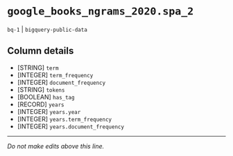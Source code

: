 # `google_books_ngrams_2020.spa_2`
`bq-1` | `bigquery-public-data`

## Column details
* [STRING]    `term`
* [INTEGER]   `term_frequency`
* [INTEGER]   `document_frequency`
* [STRING]    `tokens`
* [BOOLEAN]   `has_tag`
* [RECORD]    `years`
* [INTEGER]   `years.year`
* [INTEGER]   `years.term_frequency`
* [INTEGER]   `years.document_frequency`

-------------------------------------------------------------------------------
*Do not make edits above this line.*
